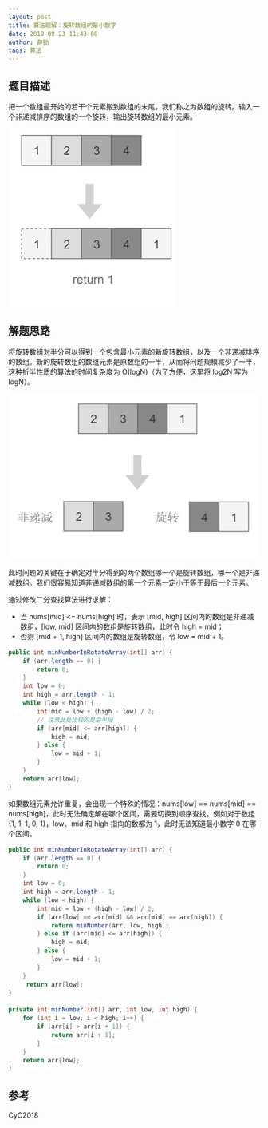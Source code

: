```yaml
---
layout: post
title: 算法题解：旋转数组的最小数字
date: 2019-09-23 11:43:00
author: 薛勤
tags: 算法
---
```

## 题目描述

把一个数组最开始的若干个元素搬到数组的末尾，我们称之为数组的旋转。输入一个非递减排序的数组的一个旋转，输出旋转数组的最小元素。

![](./20190923算法题解旋转数组的最小数字/1136672-20190923120306835-848118588.png)

## 解题思路

将旋转数组对半分可以得到一个包含最小元素的新旋转数组，以及一个非递减排序的数组。新的旋转数组的数组元素是原数组的一半，从而将问题规模减少了一半，这种折半性质的算法的时间复杂度为 O(logN)（为了方便，这里将 log2N 写为 logN）。

![](./20190923算法题解旋转数组的最小数字/1136672-20190923120322039-1689376065.png)

此时问题的关键在于确定对半分得到的两个数组哪一个是旋转数组，哪一个是非递减数组。我们很容易知道非递减数组的第一个元素一定小于等于最后一个元素。

通过修改二分查找算法进行求解：

- 当 nums[mid] <= nums[high] 时，表示 [mid, high] 区间内的数组是非递减数组，[low, mid] 区间内的数组是旋转数组，此时令 high = mid；
- 否则 [mid + 1, high] 区间内的数组是旋转数组，令 low = mid + 1。

```java
public int minNumberInRotateArray(int[] arr) {
    if (arr.length == 0) {
        return 0;
    }
    int low = 0;
    int high = arr.length - 1;
    while (low < high) {
        int mid = low + (high - low) / 2;
        // 注意此处比较的是后半段
        if (arr[mid] <= arr[high]) { 
            high = mid;
        } else {
            low = mid + 1;
        }
    }
    return arr[low];
}
```

如果数组元素允许重复，会出现一个特殊的情况：nums[low] == nums[mid] == nums[high]，此时无法确定解在哪个区间，需要切换到顺序查找。例如对于数组 {1, 1, 1, 0, 1}，low、mid 和 high 指向的数都为 1，此时无法知道最小数字 0 在哪个区间。

```java
public int minNumberInRotateArray(int[] arr) {
    if (arr.length == 0) {
        return 0;
    }
    int low = 0;
    int high = arr.length - 1;
    while (low < high) {
        int mid = low + (high - low) / 2;
        if (arr[low] == arr[mid] && arr[mid] == arr[high]) {
            return minNumber(arr, low, high);
        } else if (arr[mid] <= arr[high]) {
            high = mid;
        } else {
            low = mid + 1;
        }
    }
     return arr[low];
}

private int minNumber(int[] arr, int low, int high) {
    for (int i = low; i < high; i++) {
        if (arr[i] > arr[i + 1]) {
            return arr[i + 1];
        }
    }
    return arr[low];
}
```

## 参考

CyC2018